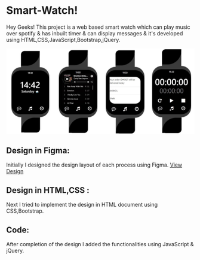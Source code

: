 # Smart-Watch!

Hey Geeks! This project is a web based smart watch which can play music over spotify & has inbuilt timer & can display messages & it's developed using HTML,CSS,JavaScript,Bootstrap,jQuery.

![enter image description here](https://github.com/Md-Mudassir/SmartWatch/blob/master/img/wat-horz.jpg)

## Design in Figma:
Initially I designed the design layout of each process using Figma. [View Design](https://www.figma.com/file/lqa1rNjOt0XqfEdo3glBXW/SmartWatch-V1?node-id=0:1)

## Design in HTML,CSS :
Next I tried to implement the design in HTML document using CSS,Bootstrap.

## Code:
After completion of the design I added the functionalities using JavaScript & jQuery.
